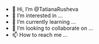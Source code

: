 - 👋 Hi, I’m @TatianaRusheva
- 👀 I’m interested in ...
- 🌱 I’m currently learning ...
- 💞️ I’m looking to collaborate on ...
- 📫 How to reach me ...

<!---
TatianaRusheva/TatianaRusheva is a ✨ special ✨ repository because its `README.md` (this file) appears on your GitHub profile.
You can click the Preview link to take a look at your changes.
--->
